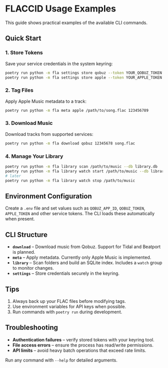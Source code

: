 # FLACCID Usage Examples

This guide shows practical examples of the available CLI commands.

## Quick Start

### 1. Store Tokens

Save your service credentials in the system keyring:

```bash
poetry run python -m fla settings store qobuz --token YOUR_QOBUZ_TOKEN
poetry run python -m fla settings store apple --token YOUR_APPLE_TOKEN
```

### 2. Tag Files

Apply Apple Music metadata to a track:

```bash
poetry run python -m fla meta apple /path/to/song.flac 123456789
```

### 3. Download Music

Download tracks from supported services:

```bash
poetry run python -m fla download qobuz 12345678 song.flac
```

### 4. Manage Your Library

```bash
poetry run python -m fla library scan /path/to/music --db library.db
poetry run python -m fla library watch start /path/to/music --db library.db
# later
poetry run python -m fla library watch stop /path/to/music
```

## Environment Configuration

Create a `.env` file and set values such as `QOBUZ_APP_ID`, `QOBUZ_TOKEN`, `APPLE_TOKEN` and other service tokens. The CLI loads these automatically when present.

## CLI Structure

- **`download`** – Download music from Qobuz. Support for Tidal and Beatport is planned.
- **`meta`** – Apply metadata. Currently only Apple Music is implemented.
- **`library`** – Scan folders and build an SQLite index. Includes a `watch` group to monitor changes.
- **`settings`** – Store credentials securely in the keyring.

## Tips

1. Always back up your FLAC files before modifying tags.
2. Use environment variables for API keys when possible.
3. Run commands with `poetry run` during development.

## Troubleshooting

- **Authentication failures** – verify stored tokens with your keyring tool.
- **File access errors** – ensure the process has read/write permissions.
- **API limits** – avoid heavy batch operations that exceed rate limits.

Run any command with `--help` for detailed arguments.
